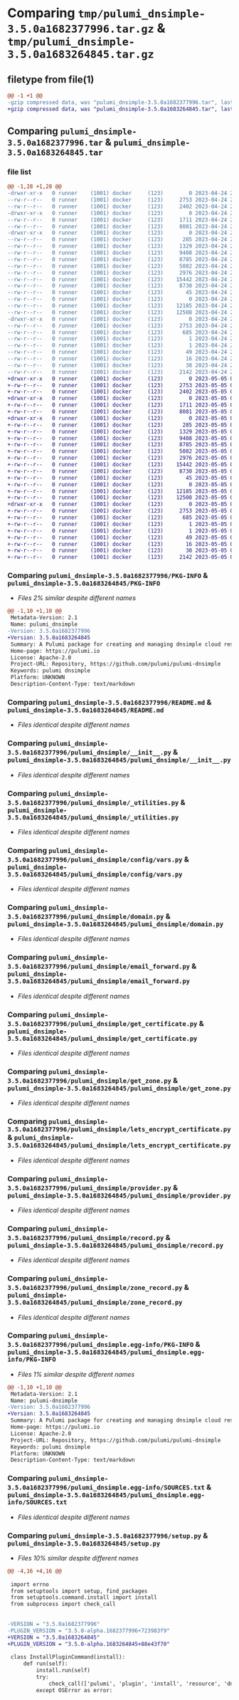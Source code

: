 # Comparing `tmp/pulumi_dnsimple-3.5.0a1682377996.tar.gz` & `tmp/pulumi_dnsimple-3.5.0a1683264845.tar.gz`

## filetype from file(1)

```diff
@@ -1 +1 @@
-gzip compressed data, was "pulumi_dnsimple-3.5.0a1682377996.tar", last modified: Mon Apr 24 23:23:12 2023, max compression
+gzip compressed data, was "pulumi_dnsimple-3.5.0a1683264845.tar", last modified: Fri May  5 05:42:09 2023, max compression
```

## Comparing `pulumi_dnsimple-3.5.0a1682377996.tar` & `pulumi_dnsimple-3.5.0a1683264845.tar`

### file list

```diff
@@ -1,28 +1,28 @@
-drwxr-xr-x   0 runner    (1001) docker     (123)        0 2023-04-24 23:23:12.115560 pulumi_dnsimple-3.5.0a1682377996/
--rw-r--r--   0 runner    (1001) docker     (123)     2753 2023-04-24 23:23:12.115560 pulumi_dnsimple-3.5.0a1682377996/PKG-INFO
--rw-r--r--   0 runner    (1001) docker     (123)     2402 2023-04-24 23:23:11.000000 pulumi_dnsimple-3.5.0a1682377996/README.md
-drwxr-xr-x   0 runner    (1001) docker     (123)        0 2023-04-24 23:23:12.111560 pulumi_dnsimple-3.5.0a1682377996/pulumi_dnsimple/
--rw-r--r--   0 runner    (1001) docker     (123)     1711 2023-04-24 23:23:11.000000 pulumi_dnsimple-3.5.0a1682377996/pulumi_dnsimple/__init__.py
--rw-r--r--   0 runner    (1001) docker     (123)     8081 2023-04-24 23:23:11.000000 pulumi_dnsimple-3.5.0a1682377996/pulumi_dnsimple/_utilities.py
-drwxr-xr-x   0 runner    (1001) docker     (123)        0 2023-04-24 23:23:12.111560 pulumi_dnsimple-3.5.0a1682377996/pulumi_dnsimple/config/
--rw-r--r--   0 runner    (1001) docker     (123)      285 2023-04-24 23:23:11.000000 pulumi_dnsimple-3.5.0a1682377996/pulumi_dnsimple/config/__init__.py
--rw-r--r--   0 runner    (1001) docker     (123)     1329 2023-04-24 23:23:11.000000 pulumi_dnsimple-3.5.0a1682377996/pulumi_dnsimple/config/vars.py
--rw-r--r--   0 runner    (1001) docker     (123)     9408 2023-04-24 23:23:11.000000 pulumi_dnsimple-3.5.0a1682377996/pulumi_dnsimple/domain.py
--rw-r--r--   0 runner    (1001) docker     (123)     8785 2023-04-24 23:23:11.000000 pulumi_dnsimple-3.5.0a1682377996/pulumi_dnsimple/email_forward.py
--rw-r--r--   0 runner    (1001) docker     (123)     5082 2023-04-24 23:23:11.000000 pulumi_dnsimple-3.5.0a1682377996/pulumi_dnsimple/get_certificate.py
--rw-r--r--   0 runner    (1001) docker     (123)     2976 2023-04-24 23:23:11.000000 pulumi_dnsimple-3.5.0a1682377996/pulumi_dnsimple/get_zone.py
--rw-r--r--   0 runner    (1001) docker     (123)    15442 2023-04-24 23:23:11.000000 pulumi_dnsimple-3.5.0a1682377996/pulumi_dnsimple/lets_encrypt_certificate.py
--rw-r--r--   0 runner    (1001) docker     (123)     8730 2023-04-24 23:23:11.000000 pulumi_dnsimple-3.5.0a1682377996/pulumi_dnsimple/provider.py
--rw-r--r--   0 runner    (1001) docker     (123)       45 2023-04-24 23:23:11.000000 pulumi_dnsimple-3.5.0a1682377996/pulumi_dnsimple/pulumi-plugin.json
--rw-r--r--   0 runner    (1001) docker     (123)        0 2023-04-24 23:23:11.000000 pulumi_dnsimple-3.5.0a1682377996/pulumi_dnsimple/py.typed
--rw-r--r--   0 runner    (1001) docker     (123)    12185 2023-04-24 23:23:11.000000 pulumi_dnsimple-3.5.0a1682377996/pulumi_dnsimple/record.py
--rw-r--r--   0 runner    (1001) docker     (123)    12508 2023-04-24 23:23:11.000000 pulumi_dnsimple-3.5.0a1682377996/pulumi_dnsimple/zone_record.py
-drwxr-xr-x   0 runner    (1001) docker     (123)        0 2023-04-24 23:23:12.111560 pulumi_dnsimple-3.5.0a1682377996/pulumi_dnsimple.egg-info/
--rw-r--r--   0 runner    (1001) docker     (123)     2753 2023-04-24 23:23:12.000000 pulumi_dnsimple-3.5.0a1682377996/pulumi_dnsimple.egg-info/PKG-INFO
--rw-r--r--   0 runner    (1001) docker     (123)      685 2023-04-24 23:23:12.000000 pulumi_dnsimple-3.5.0a1682377996/pulumi_dnsimple.egg-info/SOURCES.txt
--rw-r--r--   0 runner    (1001) docker     (123)        1 2023-04-24 23:23:12.000000 pulumi_dnsimple-3.5.0a1682377996/pulumi_dnsimple.egg-info/dependency_links.txt
--rw-r--r--   0 runner    (1001) docker     (123)        1 2023-04-24 23:23:12.000000 pulumi_dnsimple-3.5.0a1682377996/pulumi_dnsimple.egg-info/not-zip-safe
--rw-r--r--   0 runner    (1001) docker     (123)       49 2023-04-24 23:23:12.000000 pulumi_dnsimple-3.5.0a1682377996/pulumi_dnsimple.egg-info/requires.txt
--rw-r--r--   0 runner    (1001) docker     (123)       16 2023-04-24 23:23:12.000000 pulumi_dnsimple-3.5.0a1682377996/pulumi_dnsimple.egg-info/top_level.txt
--rw-r--r--   0 runner    (1001) docker     (123)       38 2023-04-24 23:23:12.115560 pulumi_dnsimple-3.5.0a1682377996/setup.cfg
--rw-r--r--   0 runner    (1001) docker     (123)     2142 2023-04-24 23:23:11.000000 pulumi_dnsimple-3.5.0a1682377996/setup.py
+drwxr-xr-x   0 runner    (1001) docker     (123)        0 2023-05-05 05:42:09.566138 pulumi_dnsimple-3.5.0a1683264845/
+-rw-r--r--   0 runner    (1001) docker     (123)     2753 2023-05-05 05:42:09.566138 pulumi_dnsimple-3.5.0a1683264845/PKG-INFO
+-rw-r--r--   0 runner    (1001) docker     (123)     2402 2023-05-05 05:42:09.000000 pulumi_dnsimple-3.5.0a1683264845/README.md
+drwxr-xr-x   0 runner    (1001) docker     (123)        0 2023-05-05 05:42:09.566138 pulumi_dnsimple-3.5.0a1683264845/pulumi_dnsimple/
+-rw-r--r--   0 runner    (1001) docker     (123)     1711 2023-05-05 05:42:09.000000 pulumi_dnsimple-3.5.0a1683264845/pulumi_dnsimple/__init__.py
+-rw-r--r--   0 runner    (1001) docker     (123)     8081 2023-05-05 05:42:09.000000 pulumi_dnsimple-3.5.0a1683264845/pulumi_dnsimple/_utilities.py
+drwxr-xr-x   0 runner    (1001) docker     (123)        0 2023-05-05 05:42:09.566138 pulumi_dnsimple-3.5.0a1683264845/pulumi_dnsimple/config/
+-rw-r--r--   0 runner    (1001) docker     (123)      285 2023-05-05 05:42:09.000000 pulumi_dnsimple-3.5.0a1683264845/pulumi_dnsimple/config/__init__.py
+-rw-r--r--   0 runner    (1001) docker     (123)     1329 2023-05-05 05:42:09.000000 pulumi_dnsimple-3.5.0a1683264845/pulumi_dnsimple/config/vars.py
+-rw-r--r--   0 runner    (1001) docker     (123)     9408 2023-05-05 05:42:09.000000 pulumi_dnsimple-3.5.0a1683264845/pulumi_dnsimple/domain.py
+-rw-r--r--   0 runner    (1001) docker     (123)     8785 2023-05-05 05:42:09.000000 pulumi_dnsimple-3.5.0a1683264845/pulumi_dnsimple/email_forward.py
+-rw-r--r--   0 runner    (1001) docker     (123)     5082 2023-05-05 05:42:09.000000 pulumi_dnsimple-3.5.0a1683264845/pulumi_dnsimple/get_certificate.py
+-rw-r--r--   0 runner    (1001) docker     (123)     2976 2023-05-05 05:42:09.000000 pulumi_dnsimple-3.5.0a1683264845/pulumi_dnsimple/get_zone.py
+-rw-r--r--   0 runner    (1001) docker     (123)    15442 2023-05-05 05:42:09.000000 pulumi_dnsimple-3.5.0a1683264845/pulumi_dnsimple/lets_encrypt_certificate.py
+-rw-r--r--   0 runner    (1001) docker     (123)     8730 2023-05-05 05:42:09.000000 pulumi_dnsimple-3.5.0a1683264845/pulumi_dnsimple/provider.py
+-rw-r--r--   0 runner    (1001) docker     (123)       45 2023-05-05 05:42:09.000000 pulumi_dnsimple-3.5.0a1683264845/pulumi_dnsimple/pulumi-plugin.json
+-rw-r--r--   0 runner    (1001) docker     (123)        0 2023-05-05 05:42:09.000000 pulumi_dnsimple-3.5.0a1683264845/pulumi_dnsimple/py.typed
+-rw-r--r--   0 runner    (1001) docker     (123)    12185 2023-05-05 05:42:09.000000 pulumi_dnsimple-3.5.0a1683264845/pulumi_dnsimple/record.py
+-rw-r--r--   0 runner    (1001) docker     (123)    12508 2023-05-05 05:42:09.000000 pulumi_dnsimple-3.5.0a1683264845/pulumi_dnsimple/zone_record.py
+drwxr-xr-x   0 runner    (1001) docker     (123)        0 2023-05-05 05:42:09.566138 pulumi_dnsimple-3.5.0a1683264845/pulumi_dnsimple.egg-info/
+-rw-r--r--   0 runner    (1001) docker     (123)     2753 2023-05-05 05:42:09.000000 pulumi_dnsimple-3.5.0a1683264845/pulumi_dnsimple.egg-info/PKG-INFO
+-rw-r--r--   0 runner    (1001) docker     (123)      685 2023-05-05 05:42:09.000000 pulumi_dnsimple-3.5.0a1683264845/pulumi_dnsimple.egg-info/SOURCES.txt
+-rw-r--r--   0 runner    (1001) docker     (123)        1 2023-05-05 05:42:09.000000 pulumi_dnsimple-3.5.0a1683264845/pulumi_dnsimple.egg-info/dependency_links.txt
+-rw-r--r--   0 runner    (1001) docker     (123)        1 2023-05-05 05:42:09.000000 pulumi_dnsimple-3.5.0a1683264845/pulumi_dnsimple.egg-info/not-zip-safe
+-rw-r--r--   0 runner    (1001) docker     (123)       49 2023-05-05 05:42:09.000000 pulumi_dnsimple-3.5.0a1683264845/pulumi_dnsimple.egg-info/requires.txt
+-rw-r--r--   0 runner    (1001) docker     (123)       16 2023-05-05 05:42:09.000000 pulumi_dnsimple-3.5.0a1683264845/pulumi_dnsimple.egg-info/top_level.txt
+-rw-r--r--   0 runner    (1001) docker     (123)       38 2023-05-05 05:42:09.566138 pulumi_dnsimple-3.5.0a1683264845/setup.cfg
+-rw-r--r--   0 runner    (1001) docker     (123)     2142 2023-05-05 05:42:09.000000 pulumi_dnsimple-3.5.0a1683264845/setup.py
```

### Comparing `pulumi_dnsimple-3.5.0a1682377996/PKG-INFO` & `pulumi_dnsimple-3.5.0a1683264845/PKG-INFO`

 * *Files 2% similar despite different names*

```diff
@@ -1,10 +1,10 @@
 Metadata-Version: 2.1
 Name: pulumi_dnsimple
-Version: 3.5.0a1682377996
+Version: 3.5.0a1683264845
 Summary: A Pulumi package for creating and managing dnsimple cloud resources.
 Home-page: https://pulumi.io
 License: Apache-2.0
 Project-URL: Repository, https://github.com/pulumi/pulumi-dnsimple
 Keywords: pulumi dnsimple
 Platform: UNKNOWN
 Description-Content-Type: text/markdown
```

### Comparing `pulumi_dnsimple-3.5.0a1682377996/README.md` & `pulumi_dnsimple-3.5.0a1683264845/README.md`

 * *Files identical despite different names*

### Comparing `pulumi_dnsimple-3.5.0a1682377996/pulumi_dnsimple/__init__.py` & `pulumi_dnsimple-3.5.0a1683264845/pulumi_dnsimple/__init__.py`

 * *Files identical despite different names*

### Comparing `pulumi_dnsimple-3.5.0a1682377996/pulumi_dnsimple/_utilities.py` & `pulumi_dnsimple-3.5.0a1683264845/pulumi_dnsimple/_utilities.py`

 * *Files identical despite different names*

### Comparing `pulumi_dnsimple-3.5.0a1682377996/pulumi_dnsimple/config/vars.py` & `pulumi_dnsimple-3.5.0a1683264845/pulumi_dnsimple/config/vars.py`

 * *Files identical despite different names*

### Comparing `pulumi_dnsimple-3.5.0a1682377996/pulumi_dnsimple/domain.py` & `pulumi_dnsimple-3.5.0a1683264845/pulumi_dnsimple/domain.py`

 * *Files identical despite different names*

### Comparing `pulumi_dnsimple-3.5.0a1682377996/pulumi_dnsimple/email_forward.py` & `pulumi_dnsimple-3.5.0a1683264845/pulumi_dnsimple/email_forward.py`

 * *Files identical despite different names*

### Comparing `pulumi_dnsimple-3.5.0a1682377996/pulumi_dnsimple/get_certificate.py` & `pulumi_dnsimple-3.5.0a1683264845/pulumi_dnsimple/get_certificate.py`

 * *Files identical despite different names*

### Comparing `pulumi_dnsimple-3.5.0a1682377996/pulumi_dnsimple/get_zone.py` & `pulumi_dnsimple-3.5.0a1683264845/pulumi_dnsimple/get_zone.py`

 * *Files identical despite different names*

### Comparing `pulumi_dnsimple-3.5.0a1682377996/pulumi_dnsimple/lets_encrypt_certificate.py` & `pulumi_dnsimple-3.5.0a1683264845/pulumi_dnsimple/lets_encrypt_certificate.py`

 * *Files identical despite different names*

### Comparing `pulumi_dnsimple-3.5.0a1682377996/pulumi_dnsimple/provider.py` & `pulumi_dnsimple-3.5.0a1683264845/pulumi_dnsimple/provider.py`

 * *Files identical despite different names*

### Comparing `pulumi_dnsimple-3.5.0a1682377996/pulumi_dnsimple/record.py` & `pulumi_dnsimple-3.5.0a1683264845/pulumi_dnsimple/record.py`

 * *Files identical despite different names*

### Comparing `pulumi_dnsimple-3.5.0a1682377996/pulumi_dnsimple/zone_record.py` & `pulumi_dnsimple-3.5.0a1683264845/pulumi_dnsimple/zone_record.py`

 * *Files identical despite different names*

### Comparing `pulumi_dnsimple-3.5.0a1682377996/pulumi_dnsimple.egg-info/PKG-INFO` & `pulumi_dnsimple-3.5.0a1683264845/pulumi_dnsimple.egg-info/PKG-INFO`

 * *Files 1% similar despite different names*

```diff
@@ -1,10 +1,10 @@
 Metadata-Version: 2.1
 Name: pulumi-dnsimple
-Version: 3.5.0a1682377996
+Version: 3.5.0a1683264845
 Summary: A Pulumi package for creating and managing dnsimple cloud resources.
 Home-page: https://pulumi.io
 License: Apache-2.0
 Project-URL: Repository, https://github.com/pulumi/pulumi-dnsimple
 Keywords: pulumi dnsimple
 Platform: UNKNOWN
 Description-Content-Type: text/markdown
```

### Comparing `pulumi_dnsimple-3.5.0a1682377996/pulumi_dnsimple.egg-info/SOURCES.txt` & `pulumi_dnsimple-3.5.0a1683264845/pulumi_dnsimple.egg-info/SOURCES.txt`

 * *Files identical despite different names*

### Comparing `pulumi_dnsimple-3.5.0a1682377996/setup.py` & `pulumi_dnsimple-3.5.0a1683264845/setup.py`

 * *Files 10% similar despite different names*

```diff
@@ -4,16 +4,16 @@
 
 import errno
 from setuptools import setup, find_packages
 from setuptools.command.install import install
 from subprocess import check_call
 
 
-VERSION = "3.5.0a1682377996"
-PLUGIN_VERSION = "3.5.0-alpha.1682377996+723983f9"
+VERSION = "3.5.0a1683264845"
+PLUGIN_VERSION = "3.5.0-alpha.1683264845+88e43f70"
 
 class InstallPluginCommand(install):
     def run(self):
         install.run(self)
         try:
             check_call(['pulumi', 'plugin', 'install', 'resource', 'dnsimple', PLUGIN_VERSION])
         except OSError as error:
```

